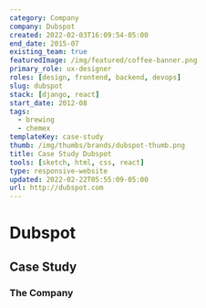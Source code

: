 ```yaml
---
category: Company
company: Dubspot
created: 2022-02-03T16:09:54-05:00
end_date: 2015-07
existing_team: true
featuredImage: /img/featured/coffee-banner.png
primary_role: ux-designer
roles: [design, frontend, backend, devops]
slug: dubspot
stack: [django, react]
start_date: 2012-08
tags:
  - brewing
  - chemex
templateKey: case-study
thumb: /img/thumbs/brands/dubspot-thumb.png
title: Case Study Dubspot
tools: [sketch, html, css, react]
type: responsive-website
updated: 2022-02-22T05:55:09-05:00
url: http://dubspot.com
---
```


# Dubspot

## Case Study

### The Company
